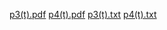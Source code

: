 [p3(t).pdf](https://github.com/user-attachments/files/16605724/p3.t.pdf)
[p4(t).pdf](https://github.com/user-attachments/files/16605725/p4.t.pdf)
[p3(t).txt](https://github.com/user-attachments/files/16605727/p3.t.txt)
[p4(t).txt](https://github.com/user-attachments/files/16605730/p4.t.txt)
